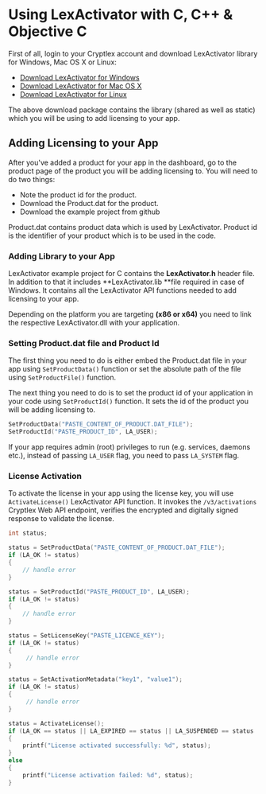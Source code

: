 # Using LexActivator with C, C++ & Objective C

First of all, login to your Cryptlex account and download LexActivator library for Windows, Mac OS X or Linux:

* [Download LexActivator for Windows](https://cryptlex.com/app/api)
* [Download LexActivator for Mac OS X](https://cryptlex.com/app/api)
* [Download LexActivator for Linux](https://cryptlex.com/app/api)

The above download package contains the library \(shared as well as static\) which you will be using to add licensing to your app.

## Adding Licensing to your App

After you've added a product for your app in the dashboard, go to the product page of the product you will be adding licensing to. You will need to do two things:

* Note the product id for the product.
* Download the Product.dat for the product.
* Download the example project from github

Product.dat contains product data which is used by LexActivator. Product id is the identifier of your product which is to be used in the code.

### Adding Library to your App

LexActivator example project for C contains the **LexActivator.h** header file. In addition to that it includes **LexActivator.lib **file required in case of Windows. It contains all the LexActivator API functions needed to add licensing to your app.

Depending on the platform you are targeting **\(x86 or x64\)** you need to link the respective LexActivator.dll with your application.

### Setting  Product.dat file and Product Id

The first thing you need to do is either embed the Product.dat file in your app using `SetProductData()`  function or set the absolute path of the file using `SetProductFile()`  function.

The next thing you need to do is to set the product id of your application in your code using `SetProductId()` function. It sets the id of the product you will be adding licensing to.

```c
SetProductData("PASTE_CONTENT_OF_PRODUCT.DAT_FILE");
SetProductId("PASTE_PRODUCT_ID", LA_USER);
```

If your app requires admin \(root\) privileges to run \(e.g. services, daemons etc.\), instead of passing `LA_USER` flag, you need to pass `LA_SYSTEM` flag.

### License Activation

To activate the license in your app using the license key, you will use `ActivateLicense()` LexActivator API function. It invokes the `/v3/activations` Cryptlex Web API endpoint, verifies the  encrypted and digitally signed response to validate the license.

```c
int status;

status = SetProductData("PASTE_CONTENT_OF_PRODUCT.DAT_FILE");
if (LA_OK != status)
{
	// handle error
}

status = SetProductId("PASTE_PRODUCT_ID", LA_USER);
if (LA_OK != status)
{
	// handle error
}

status = SetLicenseKey("PASTE_LICENCE_KEY");
if (LA_OK != status)
{
	 // handle error
}

status = SetActivationMetadata("key1", "value1");
if (LA_OK != status)
{
	 // handle error
}

status = ActivateLicense();
if (LA_OK == status || LA_EXPIRED == status || LA_SUSPENDED == status || LA_USAGE_LIMIT_REACHED == status)
{
	printf("License activated successfully: %d", status);
}
else
{
	printf("License activation failed: %d", status);
}
```

